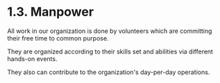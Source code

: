 # 1.3. Manpower

All work in our organization is done by volunteers which are committing their free time to common purpose.

They are organized according to their skills set and abilities via different hands-on events. 

They also can contribute to the organization's day-per-day operations.

